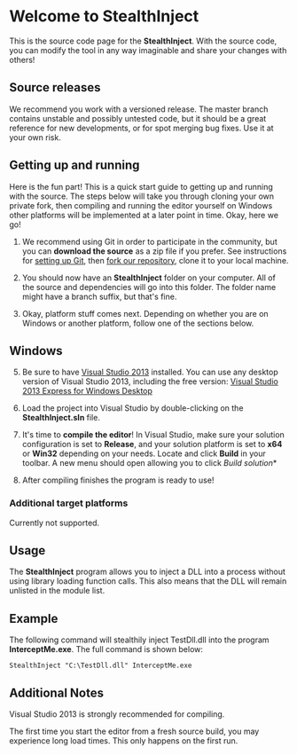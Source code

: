 Welcome to StealthInject
=======================

This is the source code page for the **StealthInject**.  With the source code, you can modify the tool in any way imaginable and share your changes with others!

Source releases
---------------

We recommend you work with a versioned release. The master branch contains unstable and possibly untested code, but it should be a great reference for new developments, or for spot merging bug fixes. Use it at your own risk.  

Getting up and running
----------------------

Here is the fun part!  This is a quick start guide to getting up and running with the source.  The steps below will take you through cloning your own private fork, then compiling and 
running the editor yourself on Windows other platforms will be implemented at a later point in time.  Okay, here we go!

1. We recommend using Git in order to participate in the community, but you can **download the source** as a zip file if you prefer. See instructions for 
   [setting up Git](http://help.github.com/articles/set-up-git), then [fork our repository](https://help.github.com/articles/fork-a-repo), clone it to your local machine.
   
2. You should now have an **StealthInject** folder on your computer.  All of the source and dependencies will go into this folder.  The folder name might have a branch suffix, but that's fine.

3. Okay, platform stuff comes next.  Depending on whether you are on Windows or another platform, follow one of the sections below.

## Windows

5. Be sure to have [Visual Studio 2013](http://www.microsoft.com/en-us/download/details.aspx?id=40787) installed.  You can use any 
   desktop version of Visual Studio 2013, including the free version:  [Visual Studio 2013 Express for Windows Desktop](http://www.microsoft.com/en-us/download/details.aspx?id=40787)

6. Load the project into Visual Studio by double-clicking on the **StealthInject.sln** file.

7. It's time to **compile the editor**!  In Visual Studio, make sure your solution configuration is set to **Release**, and your solution 
   platform is set to **x64** or **Win32** depending on your needs. Locate and click **Build** in your toolbar. A new menu should open allowing you to click *Build solution**

8. After compiling finishes the program is ready to use!

### Additional target platforms

Currently not supported.

Usage
-----

The **StealthInject** program allows you to inject a DLL into a process without using library loading function calls. This also means that the DLL will remain unlisted in the module list.

Example
-------

The following command will stealthily inject TestDll.dll into the program **InterceptMe.exe**. The full command is shown below:

```
StealthInject "C:\TestDll.dll" InterceptMe.exe
```

Additional Notes
----------------

Visual Studio 2013 is strongly recommended for compiling.

The first time you start the editor from a fresh source build, you may experience long load times.  This only happens on the first run.